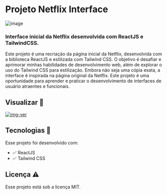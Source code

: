 # Projeto Netflix Interface

![image](https://github.com/aleanrocha/netflix-interface/assets/109040443/8a2bb9d2-145d-41f8-8940-4160840f5bba)

### Interface inicial da Netflix desenvolvida com ReactJS e TailwindCSS.

Este projeto é uma recriação da página inicial da Netflix, desenvolvida com a biblioteca ReactJS e estilizada com Tailwind CSS. O objetivo é desafiar e aprimorar minhas habilidades de desenvolvimento web, além de explorar o uso do Tailwind CSS para estilização. Embora não seja uma cópia exata, a interface é inspirada na página original da Netflix. Este projeto é uma oportunidade para aprender e praticar o desenvolvimento de interfaces de usuário atraentes e funcionais.

## Visualizar 🔎

<div>
  <a target="_blank" href="https://aleanrocha.github.io/netflix-interfacen/"><img alt="img-ver" src="https://img.shields.io/badge/Ver Projeto-262577?style=for-the-badge&logo=Ver&logoColor=white&labelColor=rblack"></a>
</div>

## Tecnologias 🚀

Esse projeto foi desenvolvido com:

- ✅ ReactJS
- ✅ Tailwind CSS

## Licença ⚠️

Esse projeto está sob a licença MIT.
